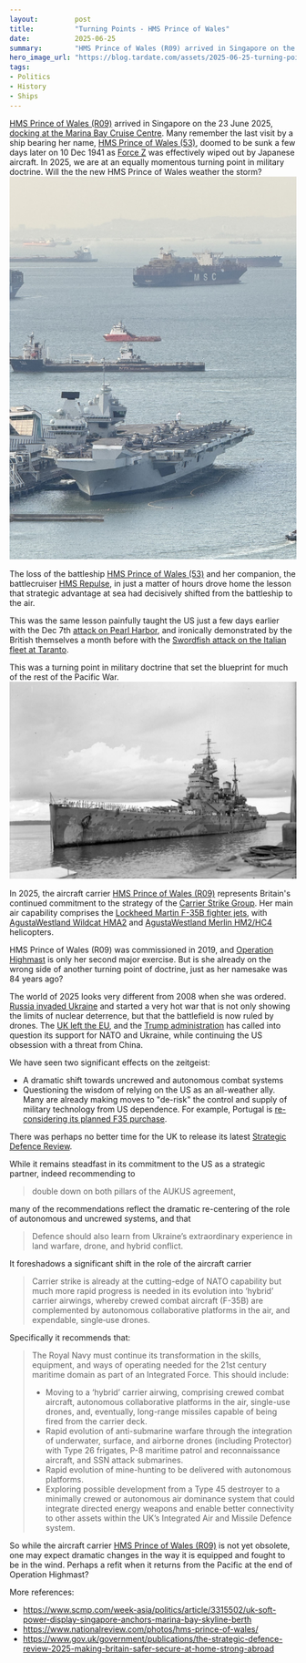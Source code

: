 ```yaml
---
layout:         post
title:          "Turning Points - HMS Prince of Wales"
date:           2025-06-25
summary:        "HMS Prince of Wales (R09) arrived in Singapore on the 23 June 2025, docking at the Marina Bay Cruise Centre. Many remember the last visit by a ship bearing her name, HMS Prince of Wales (53), doomed to be sunk a few days later on 10 Dec 1941 as Force Z was effectively wiped out by Japanese aircraft. In 2025, we are at an equally momentous turning point in military doctrine. Will the the new HMS Prince of Wales weather the storm?"
hero_image_url: "https://blog.tardate.com/assets/2025-06-25-turning-points-hms-prince-of-wales/hms-pow-r09-2.jpg"
tags:
- Politics
- History
- Ships
---
```


[HMS Prince of Wales (R09)](https://en.wikipedia.org/wiki/HMS_Prince_of_Wales_(R09))
arrived in Singapore on the 23 June 2025,
[docking at the Marina Bay Cruise Centre](https://www.channelnewsasia.com/singapore/hms-prince-wales-uk-aircraft-carrier-marina-bay-cruise-centre-5197761).
Many remember the last visit by a ship bearing her name,
[HMS Prince of Wales (53)](https://en.wikipedia.org/wiki/HMS_Prince_of_Wales_(53)), doomed to be sunk a few days later on 10 Dec 1941 as
[Force Z](https://en.wikipedia.org/wiki/Force_Z)
was effectively wiped out by Japanese aircraft.
In 2025, we are at an equally momentous turning point in military doctrine. Will the the new HMS Prince of Wales weather the storm?
![HMS Prince of Wales (R09) at the Marina Bay Cruise Centre](/assets/2025-06-25-turning-points-hms-prince-of-wales/hms-pow-r09-2.jpg)

The loss of the battleship [HMS Prince of Wales (53)](https://en.wikipedia.org/wiki/HMS_Prince_of_Wales_(53))
and her companion, the battlecruiser
[HMS Repulse](https://en.wikipedia.org/wiki/HMS_Repulse_(1916)),
in just a matter of hours drove home the lesson
that strategic advantage at sea had decisively shifted from
the battleship to the air.

This was the same lesson painfully taught the US just
a few days earlier with the Dec 7th
[attack on Pearl Harbor](https://en.wikipedia.org/wiki/Attack_on_Pearl_Harbor),
and ironically demonstrated by the British themselves a month before
with the [Swordfish attack on the Italian fleet at Taranto](https://en.wikipedia.org/wiki/Battle_of_Taranto).

This was a turning point in military doctrine that set the blueprint for much of the rest of the Pacific War.
[![HMS Prince of Wales (53) in Singapore 1941](/assets/2025-06-25-turning-points-hms-prince-of-wales/hms-pow-53-1.jpg)](https://en.wikipedia.org/wiki/HMS_Prince_of_Wales_(53))

In 2025, the aircraft carrier
[HMS Prince of Wales (R09)](https://en.wikipedia.org/wiki/HMS_Prince_of_Wales_(R09))
represents Britain's continued commitment to the strategy of the
[Carrier Strike Group](https://en.wikipedia.org/wiki/UK_Carrier_Strike_Group#Carrier_Strike_Group_25_(Operation_Highmast)).
Her main air capability comprises
the
[Lockheed Martin F-35B fighter jets](https://en.wikipedia.org/wiki/Lockheed_Martin_F-35_Lightning_II),
with
[AgustaWestland Wildcat HMA2](https://en.wikipedia.org/wiki/AgustaWestland_AW159_Wildcat) and
[AgustaWestland Merlin HM2/HC4](https://en.wikipedia.org/wiki/AgustaWestland_AW101)
helicopters.

HMS Prince of Wales (R09) was commissioned in 2019, and
[Operation Highmast](https://en.wikipedia.org/wiki/HMS_Prince_of_Wales_(R09)#Operation_Highmast_2025) is only her second major exercise.
But is she already on the wrong side of another turning point of doctrine, just as her namesake was 84 years ago?

The world of 2025 looks very different from 2008 when she was ordered.
[Russia invaded Ukraine](https://en.wikipedia.org/wiki/Russian_invasion_of_Ukraine) and started a very hot war that
is not only showing the limits of nuclear deterrence,
but that the battlefield is now ruled by drones.
The [UK left the EU](https://en.wikipedia.org/wiki/Brexit),
and the [Trump administration](https://en.wikipedia.org/wiki/Foreign_policy_of_the_first_Donald_Trump_administration) has called into question its support for NATO and Ukraine, while continuing the US obsession with a threat from China.

We have seen two significant effects on the zeitgeist:

* A dramatic shift towards uncrewed and autonomous combat systems
* Questioning the wisdom of relying on the US as an all-weather ally. Many are already making moves to "de-risk" the control and supply of military technology from US dependence. For example, Portugal is [re-considering its planned F35 purchase](https://www.snopes.com/fact-check/portugal-f35-jets/).

There was perhaps no better time for the UK to release its latest
[Strategic Defence Review](https://www.gov.uk/government/publications/the-strategic-defence-review-2025-making-britain-safer-secure-at-home-strong-abroad).

While it remains steadfast in its commitment to the US as a strategic partner, indeed recommending to

> double down on both pillars of the AUKUS agreement,

many of the recommendations reflect the dramatic re-centering of the role of autonomous and uncrewed systems, and that

> Defence should also learn from Ukraine’s extraordinary experience in land warfare, drone, and hybrid conflict.

It foreshadows a significant shift in the role of the aircraft carrier

> Carrier strike is already at the cutting-edge of NATO capability but much more rapid progress is needed in its evolution into ‘hybrid’ carrier airwings, whereby crewed combat aircraft (F-35B) are complemented by autonomous collaborative platforms in the air, and expendable, single‑use drones.

Specifically it recommends that:

> The Royal Navy must continue its transformation in the skills, equipment, and ways of operating needed for the 21st century maritime domain as part of an Integrated Force. This should include:
>
> * Moving to a ‘hybrid’ carrier airwing, comprising crewed combat aircraft, autonomous collaborative platforms in the air, single-use drones, and, eventually, long-range missiles capable of being fired from the carrier deck.
> * Rapid evolution of anti-submarine warfare through the integration of underwater, surface, and airborne drones (including Protector) with Type 26 frigates, P-8 maritime patrol and reconnaissance aircraft, and SSN attack submarines.
> * Rapid evolution of mine-hunting to be delivered with autonomous platforms.
> * Exploring possible development from a Type 45 destroyer to a minimally crewed or autonomous air dominance system that could integrate directed energy weapons and enable better connectivity to other assets within the UK’s Integrated Air and Missile Defence system.

So while the aircraft carrier
[HMS Prince of Wales (R09)](https://en.wikipedia.org/wiki/HMS_Prince_of_Wales_(R09))
is not yet obsolete, one may expect dramatic changes in the way it is equipped and fought to be in the wind. Perhaps a refit when it returns from the Pacific at the end of Operation Highmast?

More references:

* <https://www.scmp.com/week-asia/politics/article/3315502/uk-soft-power-display-singapore-anchors-marina-bay-skyline-berth>
* <https://www.nationalreview.com/photos/hms-prince-of-wales/>
* <https://www.gov.uk/government/publications/the-strategic-defence-review-2025-making-britain-safer-secure-at-home-strong-abroad>

